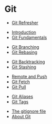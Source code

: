# Git

- [Git Refresher](./git-refresher.md)

<div></div>

- [Introduction](./git-intro.md)
- [Git Fundamentals](./git-fundamentals.md)

<div></div>

- [Git Branching](./git-branching.md)
- [Git Rebasing](./git-rebase.md)

<div></div>

- [Git Backtracking](./git-backtracking.md)
- [Git Stashing](./git-stashing.md)

<div></div>

- [Remote and Push](./git-remote-push.md)
- [Git Fetch](./git-fetch.md)
- [Git Pull](./git-pull.md)

<div></div>

- [Git Aliases](./git-aliases.md)
- [Git Tags](./git-tags.md)

<div></div>

- [The gitignore file](./git-ignore.md)
- [About Git](./git-about.md)

